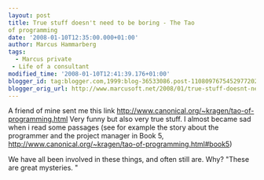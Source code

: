 ```yaml
---
layout: post
title: True stuff doesn't need to be boring - The Tao
of programming
date: '2008-01-10T12:35:00.000+01:00'
author: Marcus Hammarberg
tags:
  - Marcus private
 - Life of a consultant
modified_time: '2008-01-10T12:41:39.176+01:00'
blogger_id: tag:blogger.com,1999:blog-36533086.post-1108097675452977202
blogger_orig_url: http://www.marcusoft.net/2008/01/true-stuff-doesnt-need-to-be-boring-tao.html
---
```


A friend of mine sent me this link
<http://www.canonical.org/~kragen/tao-of-programming.html>
Very funny but also very true stuff. I almost became sad when i read
some passages (see for example the story about the programmer and the
project manager in Book 5,
<http://www.canonical.org/~kragen/tao-of-programming.html#book5>)

We have all been involved in these things, and often still are. Why?
"These are great mysteries. "
